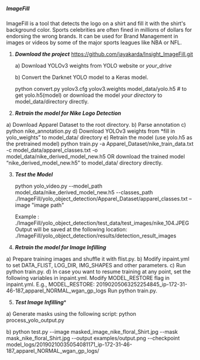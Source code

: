 ##### ImageFill


ImageFill is a tool that detects the logo on a shirt and fill it with the shirt's background color. 
Sports celebrities are often fined in millions of dollars for endorsing the wrong brands. 
It can be used for Brand Management in images or videos by some of the major sports leagues like NBA or NFL.



1. ***Download the project*** https://github.com/jayakarda/Insight_ImageFill.git
  
   a) Download YOLOv3 weights from YOLO website or *your_drive*

   b) Convert the Darknet YOLO model to a Keras model.

      python convert.py yolov3.cfg yolov3.weights model_data/yolo.h5 # to get yolo.h5(model) or download the model *your           directory*  to model_data/directory directly.

2.  ***Retrain the model for Nike Logo Detection***
 
  a) Download Apparel Dataset to the root directory.
  b) Parse annotation
  c) python nike_annotation.py
  d) Download YOLOv3 weights from *fill in yolo_weights” to model_data/ directory
  e) Retrain the model (use yolo.h5 as the pretrained model)
     python train.py -a Apparel_Dataset/nike_train_data.txt -c model_data/apparel_classes.txt -o 
     model_data/nike_derived_model_new.h5
     OR download the trained model “nike_derived_model_new.h5” to model_data/ directory directly.

3. ***Test the Model***

    python yolo_video.py --model_path model_data/nike_derived_model_new.h5 --classes_path
    ./ImageFill/yolo_object_detection/Apparel_Dataset/apparel_classes.txt –image "image path"

    Example : ./ImageFill/yolo_object_detection/test_data/test_images/nike_104.JPEG
    Output will be saved at the following location:
    ./ImageFill/yolo_object_detection/results/detection_result_images
 
4. ***Retrain the model for Image Infilling***
 
 a) Prepare training images and shuffle it with flist.py.
 b) Modify inpaint.yml to set DATA_FLIST, LOG_DIR, IMG_SHAPES and other parameters.
 c) Run python train.py.
 d) In case you want to resume training at any point,  set the following variables in inpaint.yml.
    Modify MODEL_RESTORE flag in inpaint.yml. E.g., MODEL_RESTORE:
    20190205063252254845_ip-172-31-46-187_apparel_NORMAL_wgan_gp_logs
    Run python train.py.
    
5. ***Test Image Infilling****
 
 a) Generate masks using the following script:
    python process_yolo_output.py
    
 b) python test.py --image masked_image_nike_floral_Shirt.jpg --mask mask_nike_floral_Shirt.jpg --output examples/output.png    --checkpoint model_logs/20190210035054081171_ip-172-31-46-187_apparel_NORMAL_wgan_gp_logs/
    
 
